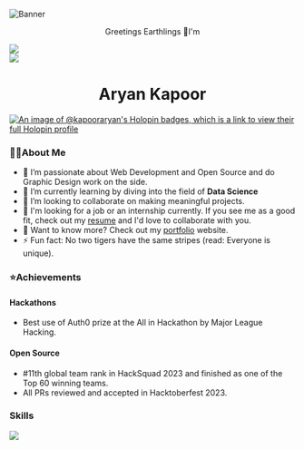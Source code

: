 ![Banner](https://github.com/kapooraryan/kapooraryan/assets/69362333/3898fb20-4413-499c-bdd9-4d74c2960493)

<p align="center">Greetings Earthlings 🌌I'm</p>
<p align="center">
  <img src="https://komarev.com/ghpvc/?username=kapooraryan&style=flat-square&color=blue" style="margin: 0 auto; display: block;" />
  <img src="https://img.shields.io/github/stars/kapooraryan?affiliations=OWNER&color=%23ffe411&label=github%20stars&logo=github&logoColor=%23fffFF&style=flat" style="margin: 0 auto; display: block;" />
</p>
<h1 align="center"><strong>Aryan Kapoor</strong></h1>

[![An image of @kapooraryan's Holopin badges, which is a link to view their full Holopin profile](https://holopin.me/kapooraryan)](https://holopin.io/@kapooraryan)

### 👨‍💻About Me

- 🔭 I’m passionate about Web Development and Open Source and do Graphic Design work on the side.
- 🌱 I’m currently learning by diving into the field of **Data Science**
- 👯 I’m looking to collaborate on making meaningful projects.
- 🏢 I'm looking for a job or an internship currently. If you see me as a good fit, check out my [resume](https://drive.google.com/file/d/1aCWlkMqI8ywfFtgY80p9UPtUHIv0yC5h/view?usp=sharing) and I'd love to collaborate with you.
- 🤔 Want to know more? Check out my [portfolio](https://kapooraryan.vercel.app/) website.
- ⚡ Fun fact: No two tigers have the same stripes (read: Everyone is unique).

### ⭐Achievements
#### Hackathons

- Best use of Auth0 prize at the All in Hackathon by Major League Hacking.

#### Open Source

- #11th global team rank in HackSquad 2023 and finished as one of the Top 60 winning teams.
- All PRs reviewed and accepted in Hacktoberfest 2023.

### Skills


  <a href="https://skillicons.dev" align="center">
    <img align="center" src="https://skillicons.dev/icons?i=c,cpp,py,java,html,css,bootstrap,tailwind,js,jquery,react,nextjs,nodejs,express,mysql,mongodb,git,github,firebase,ps" />
  </a>

